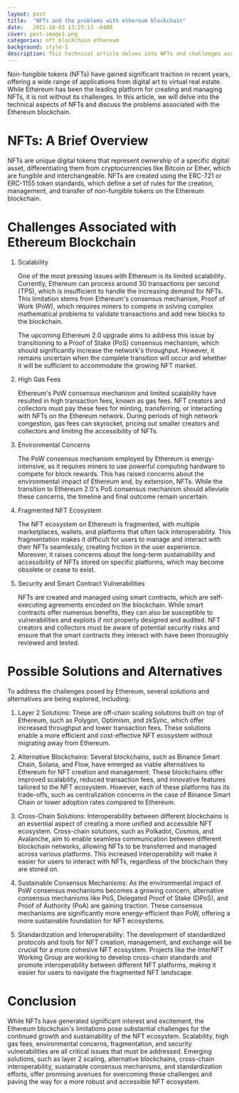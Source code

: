 ```yaml
---
layout: post
title:  "NFTs and the problems with ethereum blockchain"
date:   2021-10-03 13:25:13 -0400
cover: post-image1.png
categories: nft blockchain ethereum
background: style-1
description: This technical article delves into NFTs and challenges associated with the Ethereum blockchain, including scalability, high gas fees, environmental concerns, fragmentation, and security vulnerabilities. It also discusses potential solutions like layer 2 scaling, alternative blockchains, cross-chain interoperability, sustainable consensus mechanisms, and standardization efforts to create a more robust and accessible NFT ecosystem.
---
```

Non-fungible tokens (NFTs) have gained significant traction in recent years, offering a wide range of applications from digital art to virtual real estate. While Ethereum has been the leading platform for creating and managing NFTs, it is not without its challenges. In this article, we will delve into the technical aspects of NFTs and discuss the problems associated with the Ethereum blockchain.

<h1>NFTs: A Brief Overview</h1>
NFTs are unique digital tokens that represent ownership of a specific digital asset, differentiating them from cryptocurrencies like Bitcoin or Ether, which are fungible and interchangeable. NFTs are created using the ERC-721 or ERC-1155 token standards, which define a set of rules for the creation, management, and transfer of non-fungible tokens on the Ethereum blockchain.

<h1>Challenges Associated with Ethereum Blockchain</h1>

1. Scalability

    One of the most pressing issues with Ethereum is its limited scalability. Currently, Ethereum can process around 30 transactions per second (TPS), which is insufficient to handle the increasing demand for NFTs. This limitation stems from Ethereum's consensus mechanism, Proof of Work (PoW), which requires miners to compete in solving complex mathematical problems to validate transactions and add new blocks to the blockchain.

    The upcoming Ethereum 2.0 upgrade aims to address this issue by transitioning to a Proof of Stake (PoS) consensus mechanism, which should significantly increase the network's throughput. However, it remains uncertain when the complete transition will occur and whether it will be sufficient to accommodate the growing NFT market.

2. High Gas Fees

    Ethereum's PoW consensus mechanism and limited scalability have resulted in high transaction fees, known as gas fees. NFT creators and collectors must pay these fees for minting, transferring, or interacting with NFTs on the Ethereum network. During periods of high network congestion, gas fees can skyrocket, pricing out smaller creators and collectors and limiting the accessibility of NFTs.

3. Environmental Concerns

    The PoW consensus mechanism employed by Ethereum is energy-intensive, as it requires miners to use powerful computing hardware to compete for block rewards. This has raised concerns about the environmental impact of Ethereum and, by extension, NFTs. While the transition to Ethereum 2.0's PoS consensus mechanism should alleviate these concerns, the timeline and final outcome remain uncertain.

4. Fragmented NFT Ecosystem

    The NFT ecosystem on Ethereum is fragmented, with multiple marketplaces, wallets, and platforms that often lack interoperability. This fragmentation makes it difficult for users to manage and interact with their NFTs seamlessly, creating friction in the user experience. Moreover, it raises concerns about the long-term sustainability and accessibility of NFTs stored on specific platforms, which may become obsolete or cease to exist.

5. Security and Smart Contract Vulnerabilities

    NFTs are created and managed using smart contracts, which are self-executing agreements encoded on the blockchain. While smart contracts offer numerous benefits, they can also be susceptible to vulnerabilities and exploits if not properly designed and audited. NFT creators and collectors must be aware of potential security risks and ensure that the smart contracts they interact with have been thoroughly reviewed and tested.


<h1>Possible Solutions and Alternatives</h1>
To address the challenges posed by Ethereum, several solutions and alternatives are being explored, including:

1. Layer 2 Solutions: These are off-chain scaling solutions built on top of Ethereum, such as Polygon, Optimism, and zkSync, which offer increased throughput and lower transaction fees. These solutions enable a more efficient and cost-effective NFT ecosystem without migrating away from Ethereum.

2. Alternative Blockchains: Several blockchains, such as Binance Smart Chain, Solana, and Flow, have emerged as viable alternatives to Ethereum for NFT creation and management. These blockchains offer improved scalability, reduced transaction fees, and innovative features tailored to the NFT ecosystem. However, each of these platforms has its trade-offs, such as centralization concerns in the case of Binance Smart Chain or lower adoption rates compared to Ethereum.

3. Cross-Chain Solutions: Interoperability between different blockchains is an essential aspect of creating a more unified and accessible NFT ecosystem. Cross-chain solutions, such as Polkadot, Cosmos, and Avalanche, aim to enable seamless communication between different blockchain networks, allowing NFTs to be transferred and managed across various platforms. This increased interoperability will make it easier for users to interact with NFTs, regardless of the blockchain they are stored on.

4. Sustainable Consensus Mechanisms: As the environmental impact of PoW consensus mechanisms becomes a growing concern, alternative consensus mechanisms like PoS, Delegated Proof of Stake (DPoS), and Proof of Authority (PoA) are gaining traction. These consensus mechanisms are significantly more energy-efficient than PoW, offering a more sustainable foundation for NFT ecosystems.

5. Standardization and Interoperability: The development of standardized protocols and tools for NFT creation, management, and exchange will be crucial for a more cohesive NFT ecosystem. Projects like the InterNFT Working Group are working to develop cross-chain standards and promote interoperability between different NFT platforms, making it easier for users to navigate the fragmented NFT landscape.

<h1>Conclusion</h1>
While NFTs have generated significant interest and excitement, the Ethereum blockchain's limitations pose substantial challenges for the continued growth and sustainability of the NFT ecosystem. Scalability, high gas fees, environmental concerns, fragmentation, and security vulnerabilities are all critical issues that must be addressed. Emerging solutions, such as layer 2 scaling, alternative blockchains, cross-chain interoperability, sustainable consensus mechanisms, and standardization efforts, offer promising avenues for overcoming these challenges and paving the way for a more robust and accessible NFT ecosystem.